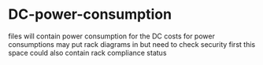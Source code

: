 # DC-power-consumption
files will contain power consumption for the DC
costs for power consumptions 
may put rack diagrams in but need to check security first 
this space could also contain rack compliance status
